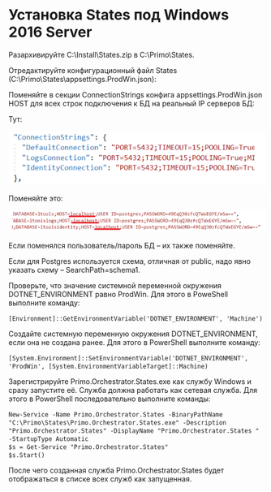 # Установка States под Windows 2016 Server

Разархивируйте C:\Install\States.zip в C:\Primo\States.

Отредактируйте конфигурационный файл States (C:\Primo\States\appsettings.ProdWin.json):

Поменяйте в секции ConnectionStrings конфига appsettings.ProdWin.json HOST для всех строк подключения к БД на реальный IP серверов БД:

Тут:

![](../../../orchestrator-new/resources/install/windows/states-1.PNG)

Поменяйте это:

![](../../../orchestrator-new/resources/install/windows/states-2.PNG)

Если поменялся пользователь/пароль БД – их также поменяйте.

Если для Postgres используется схема, отличная от public, надо явно указать схему –  SearchPath=schema1.

Проверьте, что значение системной переменной окружения DOTNET_ENVIRONMENT равно ProdWin. Для этого в PoweShell выполните команду:
```
[Environment]::GetEnvironmentVariable('DOTNET_ENVIRONMENT', 'Machine')
```
Создайте системную переменную окружения DOTNET_ENVIRONMENT, если она не создана ранее. Для этого в PowerShell выполните команду:
```
[System.Environment]::SetEnvironmentVariable('DOTNET_ENVIRONMENT', 'ProdWin', [System.EnvironmentVariableTarget]::Machine)
```
Зарегистрируйте Primo.Orchestrator.States.exe как службу Windows и сразу запустите её. 
Служба должна работать как сетевая служба. Для этого в PowerShell последовательно выполните команды:
```
New-Service -Name Primo.Orchestrator.States -BinaryPathName "C:\Primo\States\Primo.Orchestrator.States.exe" -Description "Primo.Orchestrator.States" -DisplayName "Primo.Orchestrator.States " -StartupType Automatic 
$s = Get-Service "Primo.Orchestrator.States"
$s.Start()
```
После чего созданная служба Primo.Orchestrator.States будет отображаться в списке всех служб как запущенная.

